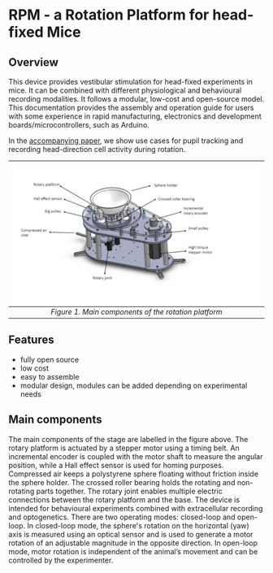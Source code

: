 # RPM - a Rotation Platform for head-fixed Mice
## Overview
This device provides vestibular stimulation for head-fixed experiments in mice. It can be combined with different physiological and behavioural recording modalities. It follows a modular, low-cost and open-source model.
This documentation provides the assembly and operation guide for users with some experience in rapid manufacturing, electronics and development boards/microcontrollers, such as Arduino.

In the [accompanying paper](https://www.biorxiv.org/content/10.1101/2023.05.19.541416v1), we show use cases for pupil tracking and recording head-direction cell activity during rotation. 

| ![Figure1](img/full_view_components.png) |
|:--:|
| *Figure 1. Main components of the rotation platform* |
## Features
- fully open source
- low cost
- easy to assemble
- modular design, modules can be added depending on experimental needs

## Main components
The main components of the stage are labelled in the figure above. The rotary platform is actuated by a stepper motor using a timing belt. An incremental encoder is coupled with the motor shaft to measure the angular position, while a Hall effect sensor is used for homing purposes. Compressed air keeps a polystyrene sphere floating without friction inside the sphere holder. The crossed roller bearing holds the rotating and non-rotating parts together. The rotary joint enables multiple electric connections between the rotary platform and the base. The device is intended for behavioural experiments combined with extracellular recording and optogenetics. There are two operating modes: closed-loop and open-loop. In closed-loop mode, the sphere's rotation on the horizontal (yaw) axis is measured using an optical sensor and is used to generate a motor rotation of an adjustable magnitude in the opposite direction. In open-loop mode, motor rotation is independent of the animal’s movement and can be controlled by the experimenter.